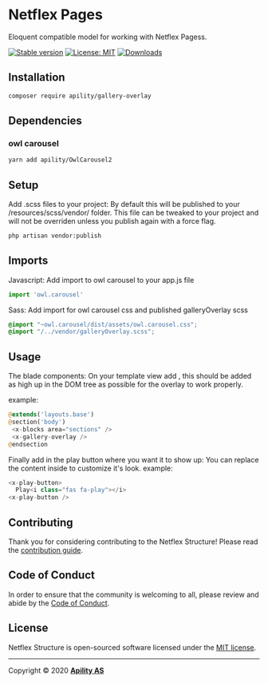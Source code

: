 # Netflex Pages

Eloquent compatible model for working with Netflex Pagess.

<a href="https://packagist.org/packages/apility/gallery-overlay"><img src="https://img.shields.io/packagist/v/apility/gallery-overlay?label=stable" alt="Stable version"></a>
<a href="https://opensource.org/licenses/MIT"><img src="https://img.shields.io/github/license/netflex-sdk/pages.svg" alt="License: MIT"></a>
<a href="https://packagist.org/packages/apility/gallery-overlay/stats"><img src="https://img.shields.io/packagist/dm/apility/gallery-overlay" alt="Downloads"></a>

## Installation

```bash
composer require apility/gallery-overlay
```

## Dependencies

### owl carousel

```bash
yarn add apility/OwlCarousel2
```

## Setup

Add .scss files to your project:
By default this will be published to your /resources/scss/vendor/ folder.
This file can be tweaked to your project and will not be overriden unless you publish again with a force flag.

```bash
php artisan vendor:publish
```

## Imports

Javascript:
Add import to owl carousel to your app.js file

```javascript
import 'owl.carousel'
```

Sass:
Add import for owl carousel css and published galleryOverlay scss
```scss
@import "~owl.carousel/dist/assets/owl.carousel.css";
@import "/../vendor/galleryOverlay.scss";
```

## Usage

The blade components:
On your template view add <x-gallery-overlay />, this should be added as high up in the DOM tree as possible for the overlay to work properly.

example:
```php
@extends('layouts.base')
@section('body')
 <x-blocks area="sections" />
 <x-gallery-overlay />
@endsection
```

Finally add in the play button where you want it to show up:
You can replace the content inside to customize it's look.
example:
```php
<x-play-button>
  Play<i class="fas fa-play"></i>
<x-play-button />
```

## Contributing

Thank you for considering contributing to the Netflex Structure! Please read the [contribution guide](CONTRIBUTING.md).

## Code of Conduct

In order to ensure that the community is welcoming to all, please review and abide by the [Code of Conduct](CODE_OF_CONDUCT.md).

## License

Netflex Structure is open-sourced software licensed under the [MIT license](LICENSE.md).

<hr>

Copyright &copy; 2020 **[Apility AS](https://apility.no)**
